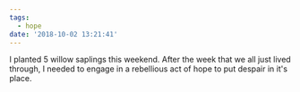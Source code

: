 ```yaml
---
tags:
  - hope
date: '2018-10-02 13:21:41'
---
```

I planted 5 willow saplings this weekend. After the week that we all just lived through, I needed to engage in a rebellious act of hope to put despair in it's place. 
